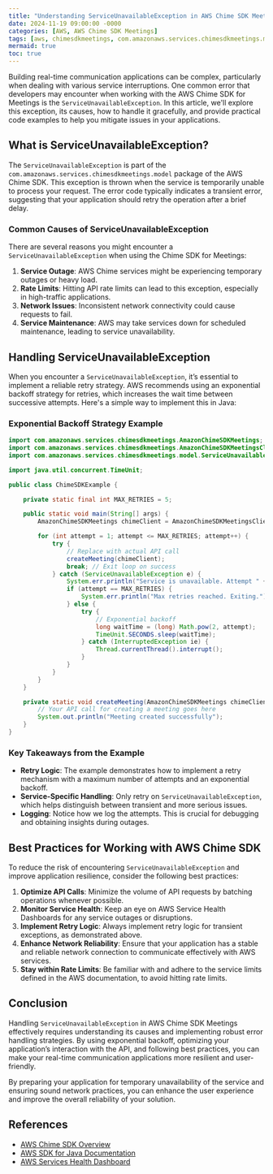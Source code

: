 ```yaml
---
title: "Understanding ServiceUnavailableException in AWS Chime SDK Meetings"
date: 2024-11-19 09:00:00 -0000
categories: [AWS, AWS Chime SDK Meetings]
tags: [aws, chimesdkmeetings, com.amazonaws.services.chimesdkmeetings.model]
mermaid: true
toc: true
---
```



Building real-time communication applications can be complex, particularly when dealing with various service interruptions. One common error that developers may encounter when working with the AWS Chime SDK for Meetings is the `ServiceUnavailableException`. In this article, we'll explore this exception, its causes, how to handle it gracefully, and provide practical code examples to help you mitigate issues in your applications.

## What is ServiceUnavailableException?

The `ServiceUnavailableException` is part of the `com.amazonaws.services.chimesdkmeetings.model` package of the AWS Chime SDK. This exception is thrown when the service is temporarily unable to process your request. The error code typically indicates a transient error, suggesting that your application should retry the operation after a brief delay.

### Common Causes of ServiceUnavailableException

There are several reasons you might encounter a `ServiceUnavailableException` when using the Chime SDK for Meetings:

1. **Service Outage**: AWS Chime services might be experiencing temporary outages or heavy load.
2. **Rate Limits**: Hitting API rate limits can lead to this exception, especially in high-traffic applications.
3. **Network Issues**: Inconsistent network connectivity could cause requests to fail.
4. **Service Maintenance**: AWS may take services down for scheduled maintenance, leading to service unavailability.

## Handling ServiceUnavailableException

When you encounter a `ServiceUnavailableException`, it’s essential to implement a reliable retry strategy. AWS recommends using an exponential backoff strategy for retries, which increases the wait time between successive attempts. Here's a simple way to implement this in Java:

### Exponential Backoff Strategy Example

```java
import com.amazonaws.services.chimesdkmeetings.AmazonChimeSDKMeetings;
import com.amazonaws.services.chimesdkmeetings.AmazonChimeSDKMeetingsClientBuilder;
import com.amazonaws.services.chimesdkmeetings.model.ServiceUnavailableException;

import java.util.concurrent.TimeUnit;

public class ChimeSDKExample {

    private static final int MAX_RETRIES = 5;

    public static void main(String[] args) {
        AmazonChimeSDKMeetings chimeClient = AmazonChimeSDKMeetingsClientBuilder.defaultClient();

        for (int attempt = 1; attempt <= MAX_RETRIES; attempt++) {
            try {
                // Replace with actual API call
                createMeeting(chimeClient);
                break; // Exit loop on success
            } catch (ServiceUnavailableException e) {
                System.err.println("Service is unavailable. Attempt " + attempt + " of " + MAX_RETRIES);
                if (attempt == MAX_RETRIES) {
                    System.err.println("Max retries reached. Exiting.");
                } else {
                    try {
                        // Exponential backoff
                        long waitTime = (long) Math.pow(2, attempt);
                        TimeUnit.SECONDS.sleep(waitTime);
                    } catch (InterruptedException ie) {
                        Thread.currentThread().interrupt();
                    }
                }
            }
        }
    }

    private static void createMeeting(AmazonChimeSDKMeetings chimeClient) {
        // Your API call for creating a meeting goes here
        System.out.println("Meeting created successfully");
    }
}
```

### Key Takeaways from the Example

- **Retry Logic**: The example demonstrates how to implement a retry mechanism with a maximum number of attempts and an exponential backoff.
- **Service-Specific Handling**: Only retry on `ServiceUnavailableException`, which helps distinguish between transient and more serious issues.
- **Logging**: Notice how we log the attempts. This is crucial for debugging and obtaining insights during outages.

## Best Practices for Working with AWS Chime SDK

To reduce the risk of encountering `ServiceUnavailableException` and improve application resilience, consider the following best practices:

1. **Optimize API Calls**: Minimize the volume of API requests by batching operations whenever possible.
2. **Monitor Service Health**: Keep an eye on AWS Service Health Dashboards for any service outages or disruptions.
3. **Implement Retry Logic**: Always implement retry logic for transient exceptions, as demonstrated above.
4. **Enhance Network Reliability**: Ensure that your application has a stable and reliable network connection to communicate effectively with AWS services.
5. **Stay within Rate Limits**: Be familiar with and adhere to the service limits defined in the AWS documentation, to avoid hitting rate limits.

## Conclusion

Handling `ServiceUnavailableException` in AWS Chime SDK Meetings effectively requires understanding its causes and implementing robust error handling strategies. By using exponential backoff, optimizing your application’s interaction with the API, and following best practices, you can make your real-time communication applications more resilient and user-friendly.

By preparing your application for temporary unavailability of the service and ensuring sound network practices, you can enhance the user experience and improve the overall reliability of your solution.

## References

- [AWS Chime SDK Overview](https://aws.amazon.com/chime/chime-sdk/)
- [AWS SDK for Java Documentation](https://docs.aws.amazon.com/sdk-for-java/latest/developer-guide/home.html)
- [AWS Services Health Dashboard](https://status.aws.amazon.com/)